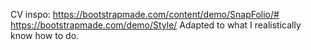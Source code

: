 CV inspo:
https://bootstrapmade.com/content/demo/SnapFolio/#
https://bootstrapmade.com/demo/Style/
Adapted to what I realistically know how to do.
